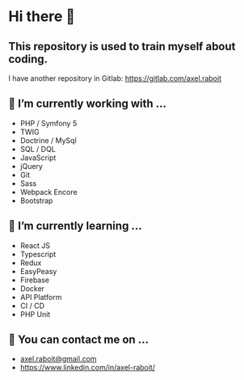Hi there 👋
===========

This repository is used to train myself about coding.
-----------------------------------------------------

I have another repository in Gitlab: https://gitlab.com/axel.raboit

🔭 I’m currently working with ...
------------------------------

- PHP / Symfony 5
- TWIG
- Doctrine / MySql
- SQL / DQL
- JavaScript
- jQuery
- Git
- Sass
- Webpack Encore
- Bootstrap

🌱 I’m currently learning ...
--------------------------

- React JS
- Typescript
- Redux
- EasyPeasy
- Firebase
- Docker
- API Platform
- CI / CD
- PHP Unit

👯 You can contact me on ...
-------------------------

- axel.raboit@gmail.com
- https://www.linkedin.com/in/axel-raboit/
